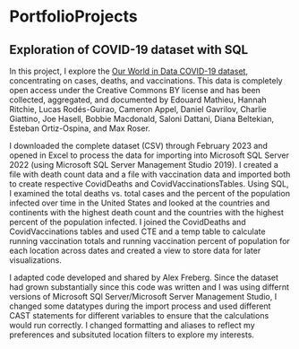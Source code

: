# PortfolioProjects

## Exploration of COVID-19 dataset with SQL

In this project, I explore the [Our World in Data COVID-19 dataset](https://ourworldindata.org/coronavirus#explore-the-global-situation), concentrating on cases, deaths, and vaccinations. This data is completely open access under the Creative Commons BY license and has been collected, aggregated, and documented by Edouard Mathieu, Hannah Ritchie, Lucas Rodés-Guirao, Cameron Appel, Daniel Gavrilov, Charlie Giattino, Joe Hasell, Bobbie Macdonald, Saloni Dattani, Diana Beltekian, Esteban Ortiz-Ospina, and Max Roser.  

I downloaded the complete dataset (CSV) through February 2023 and opened in Excel to process the data for importing into Microsoft SQL Server 2022 (using Microsoft SQL Server Management Studio 2019). I created a file with death count data and a file with vaccination data and imported both to create respective CovidDeaths and CovidVaccinationsTables. Using SQL, I examined the total deaths vs. total cases and the percent of the population infected over time in the United States and looked at the countries and continents with the highest death count and the countries with the highest percent of the population infected. I joined the CovidDeaths and CovidVaccinations tables and used CTE and a temp table to calculate running vaccination totals and running vaccination percent of population for each location across dates and created a view to store data for later visualizations.  

I adapted code developed and shared by Alex Freberg. Since the dataset had grown substantially since this code was written and I was using differnt versions of Microsoft SQl Server/Microsoft Server Management Studio, I changed some datatypes during the import process and used different CAST statements for different variables to ensure that the calculations would run correctly. I changed formatting and aliases to reflect my preferences and subsituted location filters to explore my interests.
